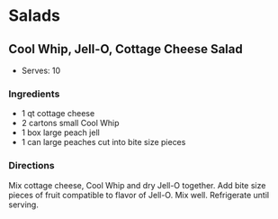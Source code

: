 # Salads

## Cool Whip, Jell-O, Cottage Cheese Salad

* Serves: 10

### Ingredients

* 1 qt cottage cheese
* 2 cartons small Cool Whip
* 1 box large peach jell
* 1 can large peaches cut into bite size pieces

### Directions

Mix cottage cheese, Cool Whip and dry Jell-O together. Add bite size pieces of fruit compatible to flavor of Jell-O. Mix well. Refrigerate until serving.

